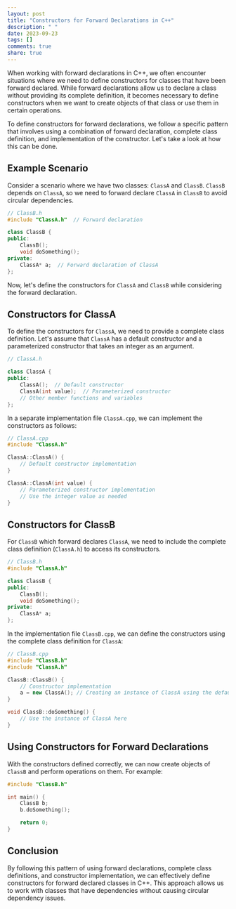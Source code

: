 ```yaml
---
layout: post
title: "Constructors for Forward Declarations in C++"
description: " "
date: 2023-09-23
tags: []
comments: true
share: true
---
```


When working with forward declarations in C++, we often encounter situations where we need to define constructors for classes that have been forward declared. While forward declarations allow us to declare a class without providing its complete definition, it becomes necessary to define constructors when we want to create objects of that class or use them in certain operations.

To define constructors for forward declarations, we follow a specific pattern that involves using a combination of forward declaration, complete class definition, and implementation of the constructor. Let's take a look at how this can be done.

## Example Scenario

Consider a scenario where we have two classes: `ClassA` and `ClassB`. `ClassB` depends on `ClassA`, so we need to forward declare `ClassA` in `ClassB` to avoid circular dependencies.

```cpp
// ClassB.h
#include "ClassA.h"  // Forward declaration

class ClassB {
public:
    ClassB();
    void doSomething();
private:
    ClassA* a;  // Forward declaration of ClassA
};
```

Now, let's define the constructors for `ClassA` and `ClassB` while considering the forward declaration.

## Constructors for ClassA

To define the constructors for `ClassA`, we need to provide a complete class definition. Let's assume that `ClassA` has a default constructor and a parameterized constructor that takes an integer as an argument.

```cpp
// ClassA.h

class ClassA {
public:
    ClassA();  // Default constructor
    ClassA(int value);  // Parameterized constructor
    // Other member functions and variables
};
```

In a separate implementation file `ClassA.cpp`, we can implement the constructors as follows:

```cpp
// ClassA.cpp
#include "ClassA.h"

ClassA::ClassA() {
    // Default constructor implementation
}

ClassA::ClassA(int value) {
    // Parameterized constructor implementation
    // Use the integer value as needed
}
```

## Constructors for ClassB

For `ClassB` which forward declares `ClassA`, we need to include the complete class definition (`ClassA.h`) to access its constructors.

```cpp
// ClassB.h
#include "ClassA.h"

class ClassB {
public:
    ClassB();
    void doSomething();
private:
    ClassA* a;
};
```

In the implementation file `ClassB.cpp`, we can define the constructors using the complete class definition for `ClassA`:

```cpp
// ClassB.cpp
#include "ClassB.h"
#include "ClassA.h"

ClassB::ClassB() {
    // Constructor implementation
    a = new ClassA(); // Creating an instance of ClassA using the default constructor
}

void ClassB::doSomething() {
    // Use the instance of ClassA here
}
```

## Using Constructors for Forward Declarations

With the constructors defined correctly, we can now create objects of `ClassB` and perform operations on them. For example:

```cpp
#include "ClassB.h"

int main() {
    ClassB b;
    b.doSomething();

    return 0;
}
```

## Conclusion

By following this pattern of using forward declarations, complete class definitions, and constructor implementation, we can effectively define constructors for forward declared classes in C++. This approach allows us to work with classes that have dependencies without causing circular dependency issues.